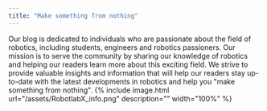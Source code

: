```yaml
---
title: "Make something from nothing"
---
```

Our blog is dedicated to individuals who are passionate about the field of robotics, including students, engineers and robotics passioners. Our mission is to serve the community by sharing our knowledge of robotics and helping our readers learn more about this exciting field. We strive to provide valuable insights and information that will help our readers stay up-to-date with the latest developments in robotics and help you "make something from nothing".
{% include image.html url="/assets/RobotlabX_info.png" description="" width="100%" %}

<div style="text-align:center">
<a href="https://www.facebook.com/RobotLabX/" class="fa-brands fa-facebook-f fa-beat fa-xl" style="color: #204a87;"></a>
<a href="https://www.youtube.com/@RobotLabX" class="fa-brands fa-youtube fa-beat fa-xl" style="color: #cc0000;"></a>
<a href="https://www.tiktok.com/@robotlabx.com" class="fa-brands fa-tiktok fa-beat fa-xl" style="color: #2e3436;"></a>
</div>